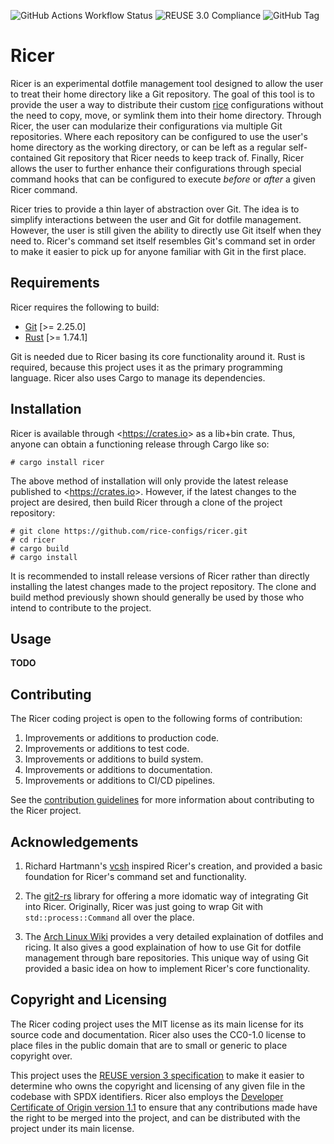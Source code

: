 <!--
SPDX-FileCopyrightText: 2024 Jason Pena <jasonpena@awkless.com>
SPDX-License-Identifier: MIT
-->

![GitHub Actions Workflow Status][build-status] ![REUSE 3.0 Compliance][reuse-compliance] ![GitHub Tag][version]

# Ricer

Ricer is an experimental dotfile management tool designed to allow the user to
treat their home directory like a Git repository. The goal of this tool is to
provide the user a way to distribute their custom [rice][explain-ricing]
configurations without the need to copy, move, or symlink them into their home
directory. Through Ricer, the user can modularize their configurations via
multiple Git repositories. Where each repository can be configured to use the
user's home directory as the working directory, or can be left as a regular
self-contained Git repository that Ricer needs to keep track of. Finally, Ricer
allows the user to further enhance their configurations through special command
hooks that can be configured to execute _before_ or _after_ a given Ricer
command.

Ricer tries to provide a thin layer of abstraction over Git. The idea is to
simplify interactions between the user and Git for dotfile management. However,
the user is still given the ability to directly use Git itself when they need
to. Ricer's command set itself resembles Git's command set in order to make it
easier to pick up for anyone familiar with Git in the first place.

## Requirements

Ricer requires the following to build:

- [Git][git-scm] [>= 2.25.0]
- [Rust][rust-lang] [>= 1.74.1]

Git is needed due to Ricer basing its core functionality around it. Rust is
required, because this project uses it as the primary programming language.
Ricer also uses Cargo to manage its dependencies.

## Installation

Ricer is available through \<<https://crates.io>\> as a lib+bin crate. Thus,
anyone can obtain a functioning release through Cargo like so:

```
# cargo install ricer
```

The above method of installation will only provide the latest release published
to \<<https://crates.io>\>. However, if the latest changes to the project are
desired, then build Ricer through a clone of the project repository:

```
# git clone https://github.com/rice-configs/ricer.git
# cd ricer
# cargo build
# cargo install
```

It is recommended to install release versions of Ricer rather than directly
installing the latest changes made to the project repository. The clone and
build method previously shown should generally be used by those who intend to
contribute to the project.

## Usage

__TODO__

## Contributing

The Ricer coding project is open to the following forms of contribution:

1. Improvements or additions to production code.
1. Improvements or additions to test code.
1. Improvements or additions to build system.
1. Improvements or additions to documentation.
1. Improvements or additions to CI/CD pipelines.

See the [contribution guidelines][contrib-guide] for more information about
contributing to the Ricer project.

## Acknowledgements

1. Richard Hartmann's [vcsh][vcsh-repo] inspired Ricer's creation, and provided a
   basic foundation for Ricer's command set and functionality.

1. The [git2-rs][libgit2-rs] library for offering a more idomatic way of
   integrating Git into Ricer. Originally, Ricer was just going to wrap Git with
   `std::process::Command` all over the place.

1. The [Arch Linux Wiki][arch-wiki] provides a very detailed explaination of
   dotfiles and ricing. It also gives a good explaination of how to use Git for
   dotfile management through bare repositories. This unique way of using Git
   provided a basic idea on how to implement Ricer's core functionality.

## Copyright and Licensing

The Ricer coding project uses the MIT license as its main license for its
source code and documentation. Ricer also uses the CC0-1.0 license to place
files in the public domain that are to small or generic to place copyright over.

This project uses the [REUSE version 3 specification][reuse-v3-spec] to make it
easier to determine who owns the copyright and licensing of any given file in
the codebase with SPDX identifiers. Ricer also employs the [Developer
Certificate of Origin version 1.1][linux-dco] to ensure that any contributions
made have the right to be merged into the project, and can be distributed with
the project under its main license.

[build-status]: https://img.shields.io/github/actions/workflow/status/rice-configs/ricer/quality_check.yaml?style=for-the-badge&label=Quality%20Check
[reuse-compliance]: https://img.shields.io/github/actions/workflow/status/rice-configs/ricer/reuse.yaml?style=for-the-badge&label=REUSE%203.0
[version]: https://img.shields.io/github/v/tag/rice-configs/ricer?style=for-the-badge
[explain-ricing]: pesos.github.io/2020/07/14/what-is-ricing.html
[git-scm]: https://git-scm.com/downloads
[rust-lang]: https://www.rust-lang.org/learn/get-started
[contrib-guide]: CONTRIBUTING.md
[vcsh-repo]: https://github.com/RichiH/vcsh
[libgit2-rs]: https://github.com/rust-lang/git2-rs
[arch-wiki]: https://wiki.archlinux.org/title/Dotfiles#Tracking_dotfiles_directly_with_Git
[reuse-v3-spec]: https://reuse.software/spec-3.0/
[linux-dco]: https://en.wikipedia.org/wiki/Developer_Certificate_of_Origin
